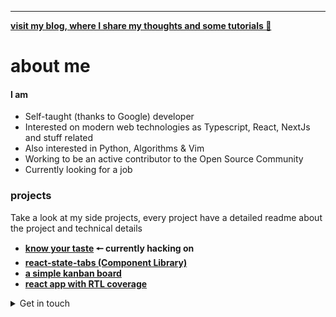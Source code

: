 -------------------------------------------------------------------------------------------------
**<a href='https://joaovitorzv.is-a.dev'>visit my blog, where I share my thoughts and some tutorials 👀</a>**

# about me
#### I am
  - Self-taught (thanks to Google) developer
  - Interested on modern web technologies as Typescript, React, NextJs and stuff related
  - Also interested in Python, Algorithms & Vim
  - Working to be an active contributor to the Open Source Community
  - Currently looking for a job

### projects

Take a look at my side projects, every project have a detailed readme about the project and technical details
 - **[know your taste](https://github.com/joaovitorzv/know-your-taste) 🠔 currently hacking on**
 - **[react-state-tabs (Component Library)](https://github.com/joaovitorzv/react-state-tabs)**
 - **[a simple kanban board](https://github.com/joaovitorzv/taskei)**
 - **[react app with RTL coverage](https://github.com/joaovitorzv/rtl)**

<details>
<summary>Get in touch</summary>
<ul>
<li><a href='mailto:joaovitorzv@outlook.com'>Email</a></li>
<li><a href="https://www.linkedin.com/in/jo%C3%A3o-vitor-veras-165045186/">LinkedIn</a></li>
<li><a href="https://github.com/joaovitorzv/joaovitorzv/blob/master/resume.pdf">Resume</a></li>
</ul>
</details>
  
